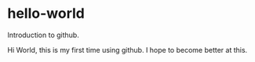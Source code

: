 # hello-world
Introduction to github.

Hi World, this is my first time using github. I hope to become better at this.
